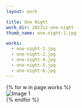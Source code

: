 ```yaml
---
layout: work

title: One Night
work_dir: 202312-one-night
thumb_name: one-night-1.jpg

works:
  - one-night-1.jpg
  - one-night-2.jpg
  - one-night-4.jpg
  - one-night-5.jpg
  - one-night-6.jpg
---
```


<div class="grid row">
    {% for w in page.works %}
    <div class="col-6 col-md-6 grid-item2 grid-sizer">
        <img src="{{ site.personal_work_dir }}/{{ page.work_dir }}/{{ w }}" data-fancybox="gallery" class="img-fluid" alt="Image 1">
    </div>
    {% endfor %}
<div>
